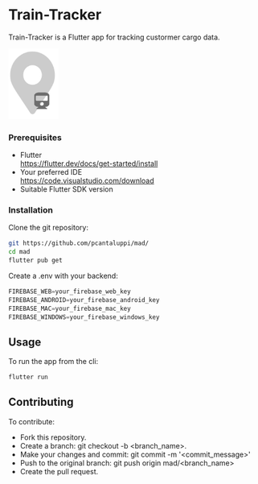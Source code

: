 # Train-Tracker

Train-Tracker is a Flutter app for tracking custormer cargo data.

<img src="https://github.com/pcantaluppi/mad/blob/main/assets/images/logo.png?raw=true" width="100px" alt="Train-Tracker" />

### Prerequisites

- Flutter
  <br />https://flutter.dev/docs/get-started/install
- Your preferred IDE
  <br />https://code.visualstudio.com/download
- Suitable Flutter SDK version

### Installation

Clone the git repository:

```sh
git https://github.com/pcantaluppi/mad/
cd mad
flutter pub get
```

Create a .env with your backend:

```js
FIREBASE_WEB=your_firebase_web_key
FIREBASE_ANDROID=your_firebase_android_key
FIREBASE_MAC=your_firebase_mac_key
FIREBASE_WINDOWS=your_firebase_windows_key

```

## Usage

To run the app from the cli:

```sh
flutter run
```

## Contributing

To contribute:

- Fork this repository.
- Create a branch: git checkout -b <branch_name>.
- Make your changes and commit: git commit -m '<commit_message>'
- Push to the original branch: git push origin mad/<branch_name>
- Create the pull request.
